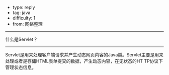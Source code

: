 - type: reply
- tag: java
- difficulty:  1
- from: 网络整理

--------

什么是Servlet？

---------

Servlet是用来处理客户端请求并产生动态网页内容的Java类。Servlet主要是用来处理或者是存储HTML表单提交的数据，产生动态内容，在无状态的HT
TP协议下管理状态信息。


